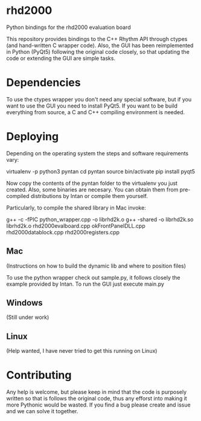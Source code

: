 # rhd2000
Python bindings for the rhd2000 evaluation board

This repository provides bindings to the C++ Rhythm API through ctypes (and hand-written C wrapper code).
Also, the GUI has been reimplemented in Python (PyQt5) following the original code closely, so that updating
the code or extending the GUI are simple tasks.


# Dependencies
To use the ctypes wrapper you don't need any special software, but if you want to use the GUI you need to install
PyQt5. If you want to be build everything from source, a C and C++ compiling environment is needed.



# Deploying
Depending on the operating system the steps and software requirements vary:

virtualenv -p python3 pyntan
cd pyntan
source bin/activate
pip install pyqt5

Now copy the contents of the pyntan folder to the virtualenv you just created.
Also, some binaries are necesary. You can obtain them from pre-compiled distributions by Intan
or compile them yourself.

Particularly, to compile the shared library in Mac invoke:

g++ -c -fPIC python_wrapper.cpp -o librhd2k.o
g++ -shared -o librhd2k.so librhd2k.o rhd2000evalboard.cpp okFrontPanelDLL.cpp rhd2000datablock.cpp rhd2000registers.cpp

## Mac
(Instructions on how to build the dynamic lib and where to position files)

To use the python wrapper check out sample.py, it follows closely the example provided by Intan.
To run the GUI just execute main.py

## Windows
(Still under work)

## Linux
(Help wanted, I have never tried to get this running on Linux)

# Contributing
Any help is welcome, but please keep in mind that the code is purposely written so that is follows the original
code, thus any efforst into making it more Pythonic would be wasted. If you find a bug please create and issue
and we can solve it together.
